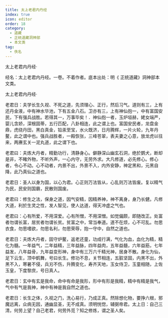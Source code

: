 ```yaml
---
title: 太上老君内丹经
index: true
icon: editor
order: 18
category:
  - 道藏
  - 正统道藏洞神部
  - 本文类
tag:
  - 佚名
---
```


太上老君内丹经·  

经名：太上老君内丹经。一卷。不着作者。底本出处：明《 正统道藏》洞神部本文类。  

太上老君内丹经·  

老君日：夫学长生久视、不死之道，先须理心、正行，然后习气。道则有三，上有还丹金液，中有神水华池，下有五金八石。卫亦有三，上有神仙抱一，中有富国安民，下有强兵战胜。若得其一，万事毕矣！．神仙抱一者，玉炉垣赫，姥女端严，婴儿含娇，深根固蒂，五行匹配，八卦相连，此之谓上也。富国安民者，龙盘金鼎，虎绕丹田，黑白真金，铅汞至宝，水火既济，日月腾辉，一片火轮，九年丹鳌，此之谓中也。强兵战胜者，一殿恢张，三峰苍翠，表夫妻之心意，放龙虎以往来，两赓玄关一泥丸道，此之谓下也。  

老君曰：夫炼大丹者，精勤功行，清静身心。僻静深山幽玄石洞，绝於鹦犬，断却是非，不睹外物，不听外声，一心内守，无劳外求。大凡修道，必先修心。修心者，令心不动。心不动者，内景不出，外景不入，内外安静，神定黑和，元黑自降，此乃真仙之道也。  

老君日：圣人以身为国，以心为君。心正则万法皆从，心乱则万法皆废。复以精气为民，民安则国霸，民散则国废。  

老君曰：修生之法，保身之道，因气安精，因精养神，神不离身，身乃长健。凡修大道，利於生灵之性，发人智见，使人达道，得天冲虚之气也。  

老君曰：心有所爱，不用深爱。心有所憎，不用深憎。如觉偏颇，即随改正。处富者勿谓长富，居贫者勿谓长贫。贫富之中，常当奉道。道不在烦，心不可乱。勿思衣食，勿思嗜欲，勿思名利，勿思荣辱，抱一守中，自然之道也。  

老君日：夫炼大丹者，固守炉鳌，返老还童，功成行满，气化为血，血化为精，精化为髓。一年益气，二年益精，三年益脉，四年益肉，五年益髓，六年益筋，七年益发，八年益骨，九年益变形神，身中有三万六千精光神，居身不散。身化为仙，足下云生，顶中鹤舞，号曰长生。修功不息，关节相连，五脏坚固，内黑不出，外黑不入，寒暑不侵，兵刃不伤，升腾变化，寿齐天地，玉女侍卫，玉童相随，上佐玉皇，下度黎庶，号日真人。  

老君日：玄中有玄是我命，命中有命是我形，形中有形是我精，精中有精是我气，气中有气是我神，神中有神是我自然之道也。  

老君日：长生之体，久视之门，洗心易行，乃成正真。然除想化物，要挣六根，邪魔远离，众病无因，通幽显圣，无不成真。须明恍惚，辅弼帝君。太上日：自己三清，何劳上望？自己老君，何劳外觅？知之修炼，谓之圣人矣。  
